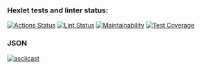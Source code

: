 ### Hexlet tests and linter status:
[![Actions Status](https://github.com/Nikon1624/frontend-project-lvl2/workflows/hexlet-check/badge.svg)](https://github.com/Nikon1624/frontend-project-lvl2/actions)
[![Lint Status](https://github.com/Nikon1624/frontend-project-lvl2/workflows/checks/badge.svg)](https://github.com/Nikon1624/frontend-project-lvl2/actions)
[![Maintainability](https://api.codeclimate.com/v1/badges/14fa041c9bd16006fd12/maintainability)](https://codeclimate.com/github/Nikon1624/frontend-project-lvl2/maintainability)
[![Test Coverage](https://api.codeclimate.com/v1/badges/14fa041c9bd16006fd12/test_coverage)](https://codeclimate.com/github/Nikon1624/frontend-project-lvl2/test_coverage)

### JSON
[![asciicast](https://asciinema.org/a/YsFLXM1veLTGeXuNf2qc7tsex.svg)](https://asciinema.org/a/YsFLXM1veLTGeXuNf2qc7tsex)
